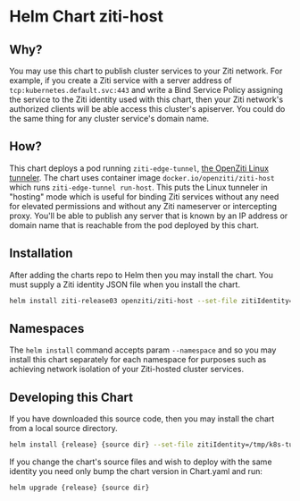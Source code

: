 # Helm Chart ziti-host

## Why?

You may use this chart to publish cluster services to your Ziti network. For example, if you create a Ziti service with a server address of `tcp:kubernetes.default.svc:443` and write a Bind Service Policy assigning the service to the Ziti identity used with this chart, then your Ziti network's authorized clients will be able access this cluster's apiserver. You could do the same thing for any cluster service's domain name.

## How?

This chart deploys a pod running `ziti-edge-tunnel`, [the OpenZiti Linux tunneler](https://openziti.github.io/ziti/clients/linux.html). The chart uses container image `docker.io/openziti/ziti-host` which runs `ziti-edge-tunnel run-host`. This puts the Linux tunneler in "hosting" mode which is useful for binding Ziti services without any need for elevated permissions and without any Ziti nameserver or intercepting proxy. You'll be able to publish any server that is known by an IP address or domain name that is reachable from the pod deployed by this chart.

## Installation

After adding the charts repo to Helm then you may install the chart. You must supply a Ziti identity JSON file when you install the chart.

```bash
helm install ziti-release03 openziti/ziti-host --set-file zitiIdentity=/tmp/k8s-tunneler-03.json
```

## Namespaces

The `helm install` command accepts param `--namespace` and so you may install this chart separately for each namespace for purposes such as achieving network isolation of your Ziti-hosted cluster services.

## Developing this Chart

If you have downloaded this source code, then you may install the chart from a local source directory.

```bash
helm install {release} {source dir} --set-file zitiIdentity=/tmp/k8s-tunneler-03.json
```

If you change the chart's source files and wish to deploy with the same identity you need only bump the chart version in Chart.yaml and run:

```bash
helm upgrade {release} {source dir}
```